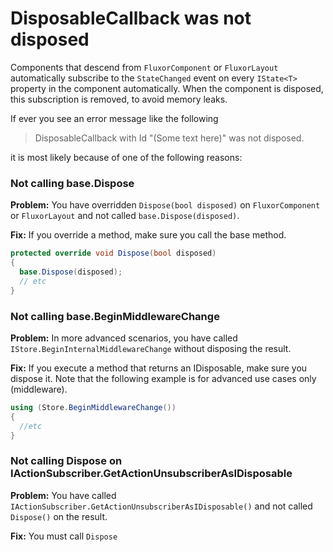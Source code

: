 # DisposableCallback was not disposed

Components that descend from `FluxorComponent` or `FluxorLayout` automatically subscribe to the
`StateChanged` event on every `IState<T>` property in the component automatically. When the component
is disposed, this subscription is removed, to avoid memory leaks.

If ever you see an error message like the following

> DisposableCallback with Id "(Some text here)" was not disposed.

it is most likely because of one of the following reasons:

### Not calling base.Dispose
**Problem:** You have overridden `Dispose(bool disposed)` on `FluxorComponent`
or `FluxorLayout` and not called `base.Dispose(disposed)`.

**Fix:** If you override a method, make sure you call the base method.

```c#
protected override void Dispose(bool disposed)
{
  base.Dispose(disposed);
  // etc
}
```

### Not calling base.BeginMiddlewareChange
**Problem:** In more advanced scenarios, you have called `IStore.BeginInternalMiddlewareChange` without
disposing the result.

**Fix:** If you execute a method that returns an IDisposable,
make sure you dispose it. Note that the following example is for
advanced use cases only (middleware).

```c#
using (Store.BeginMiddlewareChange())
{
  //etc
}
```

### Not calling Dispose on IActionSubscriber.GetActionUnsubscriberAsIDisposable
**Problem:** You have called `IActionSubscriber.GetActionUnsubscriberAsIDisposable()` and
not called `Dispose()` on the result.

**Fix:** You must call `Dispose`